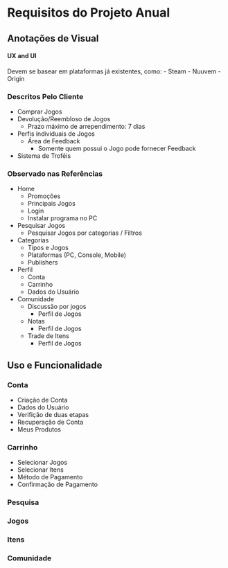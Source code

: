 # Requisitos do Projeto Anual

## Anotações de Visual 

#### UX and UI
Devem se basear em plataformas já existentes, como:
    - Steam
    - Nuuvem
    - Origin 



### Descritos Pelo Cliente
- Comprar Jogos
- Devolução/Reembloso de Jogos 
    - Prazo máximo de arrependimento: 7 dias
- Perfis individuais de Jogos
    - Área de Feedback
        - Somente quem possui o Jogo pode fornecer Feedback
- Sistema de Troféis 



### Observado nas Referências
- Home
    - Promoções
    - Principais Jogos 
    - Login
    - Instalar programa no PC
- Pesquisar Jogos
    - Pesquisar Jogos por categorias / Filtros
- Categorias
    - Tipos e Jogos 
    - Plataformas (PC, Console, Mobile) 
    - Publishers
- Perfil
    - Conta
    - Carrinho 
    - Dados do Usuário
- Comunidade
    - Discussão por jogos
        - Perfil de Jogos 
    - Notas
        - Perfil de Jogos
    - Trade de Itens
        - Perfil de Jogos 



## Uso e Funcionalidade

### Conta
- Criação de Conta
- Dados do Usuário
- Verifição de duas etapas
- Recuperação de Conta
- Meus Produtos 

### Carrinho
- Selecionar Jogos
- Selecionar Itens
- Método de Pagamento
- Confirmação de Pagamento

### Pesquisa

### Jogos 

### Itens

### Comunidade







